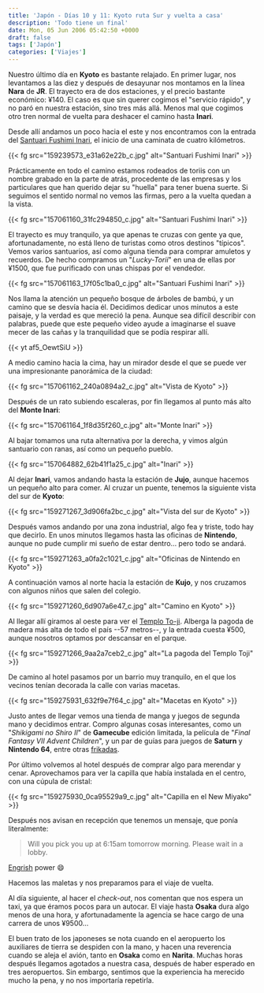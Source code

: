 ```yaml
---
title: 'Japón - Días 10 y 11: Kyoto ruta Sur y vuelta a casa'
description: 'Todo tiene un final'
date: Mon, 05 Jun 2006 05:42:50 +0000
draft: false
tags: ['Japón']
categories: ['Viajes']
---
```


Nuestro último día en **Kyoto** es bastante relajado. En primer lugar, nos levantamos a las diez y después de desayunar nos montamos en la línea **Nara** de **JR**. El trayecto era de dos estaciones, y el precio bastante económico: ¥140. El caso es que sin querer cogimos el "servicio rápido", y no paró en nuestra estación, sino tres más allá. Menos mal que cogimos otro tren normal de vuelta para deshacer el camino hasta **Inari**.

Desde allí andamos un poco hacia el este y nos encontramos con la entrada del [Santuari Fushimi Inari](http://en.wikipedia.org/wiki/Fushimi_Inari), el inicio de una caminata de cuatro kilómetros.

{{< fg src="159239573_e31a62e22b_c.jpg" alt="Santuari Fushimi Inari" >}}

Prácticamente en todo el camino estamos rodeados de toriis con un nombre grabado en la parte de atrás, procedente de las empresas y los particulares que han querido dejar su "huella" para tener buena suerte. Si seguimos el sentido normal no vemos las firmas, pero a la vuelta quedan a la vista.

{{< fg src="157061160_31fc294850_c.jpg" alt="Santuari Fushimi Inari" >}}

El trayecto es muy tranquilo, ya que apenas te cruzas con gente ya que, afortunadamente, no está lleno de turistas como otros destinos "típicos". Vemos varios santuarios, así como alguna tienda para comprar amuletos y recuerdos. De hecho compramos un "_Lucky-Torii_" en una de ellas por ¥1500, que fue purificado con unas chispas por el vendedor.

{{< fg src="157061163_17f05c1ba0_c.jpg" alt="Santuari Fushimi Inari" >}}

Nos llama la atención un pequeño bosque de árboles de bambú, y un camino que se desvía hacia él. Decidimos dedicar unos minutos a este paisaje, y la verdad es que mereció la pena. Aunque sea difícil describir con palabras, puede que este pequeño video ayude a imaginarse el suave mecer de las cañas y la tranquilidad que se podía respirar allí.

{{< yt af5_OewtSiU >}}

A medio camino hacia la cima, hay un mirador desde el que se puede ver una impresionante panorámica de la ciudad:

{{< fg src="157061162_240a0894a2_c.jpg" alt="Vista de Kyoto" >}}

Después de un rato subiendo escaleras, por fin llegamos al punto más alto del **Monte Inari**:

{{< fg src="157061164_1f8d35f260_c.jpg" alt="Monte Inari" >}}

Al bajar tomamos una ruta alternativa por la derecha, y vimos algún santuario con ranas, así como un pequeño pueblo.

{{< fg src="157064882_62b41f1a25_c.jpg" alt="Inari" >}}

Al dejar **Inari**, vamos andando hasta la estación de **Jujo**, aunque hacemos un pequeño alto para comer. Al cruzar un puente, tenemos la siguiente vista del sur de **Kyoto**:

{{< fg src="159271267_3d906fa2bc_c.jpg" alt="Vista del sur de Kyoto" >}}

Después vamos andando por una zona industrial, algo fea y triste, todo hay que decirlo. En unos minutos llegamos hasta las oficinas de **Nintendo**, aunque no pude cumplir mi sueño de estar dentro... pero todo se andará.

{{< fg src="159271263_a0fa2c1021_c.jpg" alt="Oficinas de Nintendo en Kyoto" >}}

A continuación vamos al norte hacia la estación de **Kujo**, y nos cruzamos con algunos niños que salen del colegio.

{{< fg src="159271260_6d907a6e47_c.jpg" alt="Camino en Kyoto" >}}

Al llegar allí giramos al oeste para ver el [Templo To-ji](http://en.wikipedia.org/wiki/To-ji). Alberga la pagoda de madera más alta de todo el país --57 metros--, y la entrada cuesta ¥500, aunque nosotros optamos por descansar en el parque.

{{< fg src="159271266_9aa2a7ceb2_c.jpg" alt="La pagoda del Templo Toji" >}}

De camino al hotel pasamos por un barrio muy tranquilo, en el que los vecinos tenían decorada la calle con varias macetas.

{{< fg src="159275931_632f9e7f64_c.jpg" alt="Macetas en Kyoto" >}}

Justo antes de llegar vemos una tienda de manga y juegos de segunda mano y decidimos entrar. Compro algunas cosas interesantes, como un "_Shikigami no Shiro II_" de **Gamecube** edición limitada, la película de "_Final Fantasy VII Advent Children_", y un par de guías para juegos de **Saturn** y **Nintendo 64**, entre otras [frikadas](/tag/frikadas).

Por último volvemos al hotel después de comprar algo para merendar y cenar. Aprovechamos para ver la capilla que había instalada en el centro, con una cúpula de cristal:

{{< fg src="159275930_0ca95529a9_c.jpg" alt="Capilla en el New Miyako" >}}

Después nos avisan en recepción que tenemos un mensaje, que ponía literalmente:

> Will you pick you up at 6:15am tomorrow morning. Please wait in a lobby.

[Engrish](http://en.wikipedia.org/wiki/Engrish) power :smile:

Hacemos las maletas y nos preparamos para el viaje de vuelta.

Al día siguiente, al hacer el _check-out_, nos comentan que nos espera un taxi, ya que éramos pocos para un autocar. El viaje hasta **Osaka** dura algo menos de una hora, y afortunadamente la agencia se hace cargo de una carrera de unos ¥9500...

El buen trato de los japoneses se nota cuando en el aeropuerto los auxiliares de tierra se despiden con la mano, y hacen una reverencia cuando se aleja el avión, tanto en **Osaka** como en **Narita**. Muchas horas después llegamos agotados a nuestra casa, después de haber esperado en tres aeropuertos. Sin embargo, sentimos que la experiencia ha merecido mucho la pena, y no nos importaría repetirla.